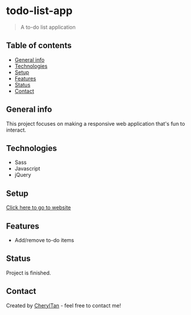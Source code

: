 # todo-list-app
> A to-do list application

## Table of contents
* [General info](#general-info)
* [Technologies](#technologies)
* [Setup](#setup)
* [Features](#features)
* [Status](#status)
* [Contact](#contact)

## General info
This project focuses on making a responsive web application that's fun to interact.

## Technologies
* Sass
* Javascript
* jQuery

## Setup
[Click here to go to website](https://minyaotan.github.io/todo-list-app)

## Features
* Add/remove to-do items

## Status
Project is finished.

## Contact
Created by [CherylTan](https://www.linkedin.com/in/cheryl-tan-72176684/) - feel free to contact me!
